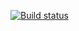[![Build status](https://ci.appveyor.com/api/projects/status/b5raehre0t1httw9?svg=true)](https://ci.appveyor.com/project/AlessioLoginov/aqa-homework2-1)